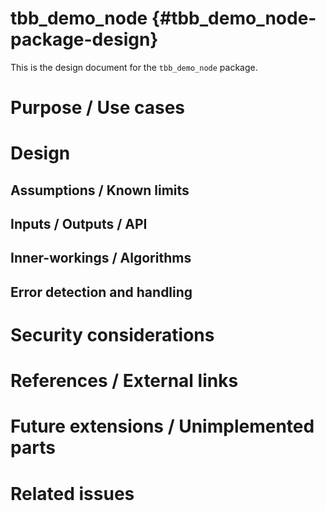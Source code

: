 tbb_demo_node {#tbb_demo_node-package-design}
===========

This is the design document for the `tbb_demo_node` package.


# Purpose / Use cases
<!-- Required -->
<!-- Things to consider:
    - Why did we implement this feature? -->


# Design
<!-- Required -->
<!-- Things to consider:
    - How does it work? -->


## Assumptions / Known limits
<!-- Required -->

## Inputs / Outputs / API
<!-- Required -->
<!-- Things to consider:
    - How do you use the package / API? -->


## Inner-workings / Algorithms
<!-- If applicable -->


## Error detection and handling
<!-- Required -->


# Security considerations
<!-- Required -->
<!-- Things to consider:
- Spoofing (How do you check for and handle fake input?)
- Tampering (How do you check for and handle tampered input?)
- Repudiation (How are you affected by the actions of external actors?).
- Information Disclosure (Can data leak?).
- Denial of Service (How do you handle spamming?).
- Elevation of Privilege (Do you need to change permission levels during execution?) -->


# References / External links
<!-- Optional -->


# Future extensions / Unimplemented parts
<!-- Optional -->


# Related issues
<!-- Required -->
